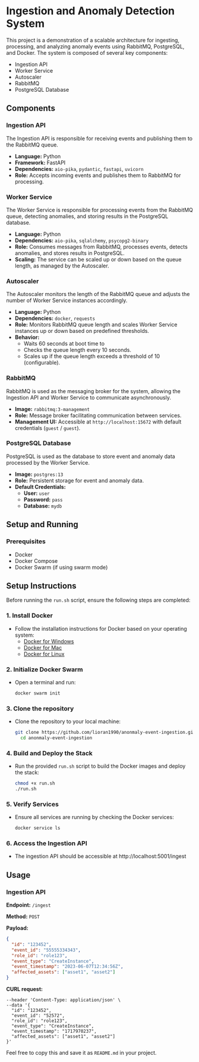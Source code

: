 # Ingestion and Anomaly Detection System
This project is a demonstration of a scalable architecture for ingesting, processing, and analyzing anomaly events using RabbitMQ, PostgreSQL, and Docker. The system is composed of several key components:

- Ingestion API
- Worker Service
- Autoscaler
- RabbitMQ
- PostgreSQL Database

## Components

### Ingestion API

The Ingestion API is responsible for receiving events and publishing them to the RabbitMQ queue.

- **Language:** Python
- **Framework:** FastAPI
- **Dependencies:** `aio-pika`, `pydantic`, `fastapi`, `uvicorn`
- **Role:** Accepts incoming events and publishes them to RabbitMQ for processing.

### Worker Service

The Worker Service is responsible for processing events from the RabbitMQ queue, detecting anomalies, and storing results in the PostgreSQL database.

- **Language:** Python
- **Dependencies:** `aio-pika`, `sqlalchemy`, `psycopg2-binary`
- **Role:** Consumes messages from RabbitMQ, processes events, detects anomalies, and stores results in PostgreSQL.
- **Scaling:** The service can be scaled up or down based on the queue length, as managed by the Autoscaler.

### Autoscaler

The Autoscaler monitors the length of the RabbitMQ queue and adjusts the number of Worker Service instances accordingly.

- **Language:** Python
- **Dependencies:** `docker`, `requests`
- **Role:** Monitors RabbitMQ queue length and scales Worker Service instances up or down based on predefined thresholds.
- **Behavior:**
  - Waits 60 seconds at boot time to 
  - Checks the queue length every 10 seconds.
  - Scales up if the queue length exceeds a threshold of 10 (configurable).

### RabbitMQ

RabbitMQ is used as the messaging broker for the system, allowing the Ingestion API and Worker Service to communicate asynchronously.

- **Image:** `rabbitmq:3-management`
- **Role:** Message broker facilitating communication between services.
- **Management UI:** Accessible at `http://localhost:15672` with default credentials (`guest` / `guest`).

### PostgreSQL Database

PostgreSQL is used as the database to store event and anomaly data processed by the Worker Service.

- **Image:** `postgres:13`
- **Role:** Persistent storage for event and anomaly data.
- **Default Credentials:** 
  - **User:** `user`
  - **Password:** `pass`
  - **Database:** `mydb`


## Setup and Running

### Prerequisites
- Docker
- Docker Compose
- Docker Swarm (if using swarm mode)

## Setup Instructions
Before running the `run.sh` script, ensure the following steps are completed:

### 1. Install Docker
- Follow the installation instructions for Docker based on your operating system:
  - [Docker for Windows](https://docs.docker.com/desktop/windows/install/)
  - [Docker for Mac](https://docs.docker.com/desktop/mac/install/)
  - [Docker for Linux](https://docs.docker.com/engine/install/)


### 2. Initialize Docker Swarm
- Open a terminal and run:
  ```bash
  docker swarm init
  ```

### 3. Clone the repository
- Clone the repository to your local machine:
  ```bash
  git clone https://github.com/lioran1990/anonmaly-event-ingestion.git
    cd anonmaly-event-ingestion
    ```

### 4. Build and Deploy the Stack
- Run the provided `run.sh` script to build the Docker images and deploy the stack:
  ```bash
  chmod +x run.sh
  ./run.sh
  ```
  
### 5. Verify Services
- Ensure all services are running by checking the Docker services:
    ```bash
    docker service ls
    ```

### 6. Access the Ingestion API
- The ingestion API should be accessible at http://localhost:5001/ingest
   
## Usage
### Ingestion API

**Endpoint:** `/ingest`

**Method:** `POST`

**Payload:**

```json
{
  "id": "123452",
  "event_id": "55555334343",
  "role_id": "role123",
  "event_type": "CreateInstance",
  "event_timestamp": "2023-06-07T12:34:56Z",
  "affected_assets": ["asset1", "asset2"]
}
```

**CURL request:**
``` curl --location 'http://localhost:5001/ingest' \
--header 'Content-Type: application/json' \
--data '{
  "id": "123452",
  "event_id": "52572",
  "role_id": "role123",
  "event_type": "CreateInstance",
  "event_timestamp": "1717970237",
  "affected_assets": ["asset1", "asset2"]
}'
```

Feel free to copy this and save it as `README.md` in your project.